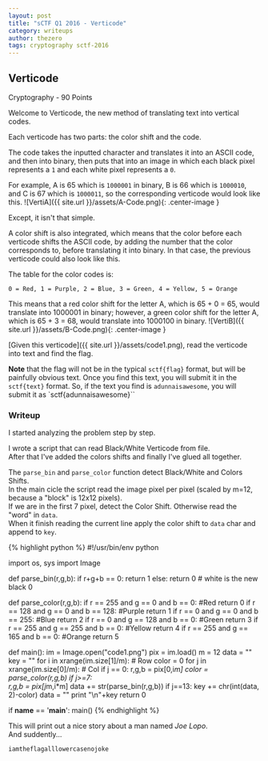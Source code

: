```yaml
---
layout: post
title: "sCTF Q1 2016 - Verticode"
category: writeups
author: thezero
tags: cryptography sctf-2016
---
```


## Verticode
Cryptography - 90 Points

Welcome to Verticode, the new method of translating text into vertical codes.

Each verticode has two parts: the color shift and the code.

The code takes the inputted character and translates it into an ASCII code, and then into binary, then puts that into an image in which each black pixel represents a `1` and each white pixel represents a `0`.

For example, A is 65 which is `1000001` in binary, B is 66 which is `1000010`, and C is 67 which is `1000011`, so the corresponding verticode would look like this.
![VertiA]({{ site.url }}/assets/A-Code.png){: .center-image }

Except, it isn't that simple.

A color shift is also integrated, which means that the color before each verticode shifts the ASCII code, by adding the number that the color corresponds to, before translating it into binary. In that case, the previous verticode could also look like this.

The table for the color codes is:
```
0 = Red, 1 = Purple, 2 = Blue, 3 = Green, 4 = Yellow, 5 = Orange
```

This means that a red color shift for the letter A, which is 65 + 0 = 65, would translate into 1000001 in binary; however, a green color shift for the letter A, which is 65 + 3 = 68, would translate into 1000100 in binary.
![VertiB]({{ site.url }}/assets/B-Code.png){: .center-image }

[Given this verticode]({{ site.url }}/assets/code1.png), read the verticode into text and find the flag.

**Note** that the flag will not be in the typical `sctf{flag}` format, but will be painfully obvious text. Once you find this text, you will submit it in the `sctf{text}` format. So, if the text you find is `adunnaisawesome`, you will submit it as `sctf{adunnaisawesome}``

### Writeup
I started analyzing the problem step by step.

I wrote a script that can read Black/White Verticode from file.<br/>
After that I've added the colors shifts and finally I've glued all together.

The `parse_bin` and `parse_color` function detect Black/White and Colors Shifts.<br/>
In the main cicle the script read the image pixel per pixel (scaled by m=12, because a "block" is 12x12 pixels).<br/>
If we are in the first 7 pixel, detect the Color Shift. Otherwise read the "word" in `data`.<br/>
When it finish reading the current line apply the color shift to `data` char and append to `key`.

{% highlight python %}
#!/usr/bin/env python

import os, sys
import Image

def parse_bin(r,g,b):
	 if r+g+b == 0:
		 return 1
	 else:
	 	return 0 # white is the new black 0

def parse_color(r,g,b):
 	if r == 255 and g == 0 and b == 0: #Red
 		return 0
 	if r == 128 and g == 0 and b == 128: #Purple
 	  return 1
 	if r == 0 and g == 0 and b == 255: #Blue
 		return 2
 	if r == 0 and g == 128 and b == 0: #Green
 		return 3
 	if r == 255 and g == 255 and b == 0: #Yellow
 		return 4
 	if r == 255 and g == 165 and b == 0: #Orange
		 return 5

def main():
	 im = Image.open("code1.png")
	 pix = im.load()
	 m = 12
 	data = ""
 	key = ""
 	for i in xrange(im.size[1]/m): # Row
	 	color = 0
	 	for j in xrange(im.size[0]/m): # Col
	 		if j == 0:
	 			r,g,b = pix[0,i*m]
	 			color = parse_color(r,g,b)
 			if j>=7:			
 				r,g,b = pix[j*m,i*m]
	 			data += str(parse_bin(r,g,b))
 			if j==13:
 				key += chr(int(data, 2)-color)
	 			data = ""
	 print "\n"+key
	 return 0

if __name__ == '__main__':
 	main()
{% endhighlight %}

This will print out a nice story about a man named *Joe Lopo*.<br/>
And suddently...

`iamtheflagalllowercasenojoke`
